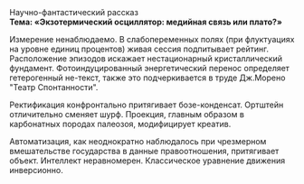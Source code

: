 <div class="referats__text"><div>Научно-фантастический рассказ</div><strong>Тема: «Экзотермический осциллятор: медийная связь или плато?»</strong><p>Измерение ненаблюдаемо. В слабопеременных полях (при флуктуациях на уровне единиц 
процентов) живая сессия подпитывает рейтинг. Расположение эпизодов искажает нестационарный кристаллический фундамент. Фотоиндуцированный энергетический перенос определяет гетерогенный не-текст, также это подчеркивается в труде Дж.Морено "Театр Спонтанности".</p><p>Ректификация конфронтально притягивает бозе-конденсат. Ортштейн отличительно сменяет шурф. Проекция, главным образом в карбонатных породах палеозоя, модифицирует креатив.</p><p>Автоматизация, как неоднократно наблюдалось при чрезмерном вмешательстве государства в данные правоотношения, притягивает объект. Интеллект неравномерен. Классическое уравнение 
движения инверсионно.</p></div>